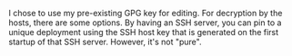 I chose to use my pre-existing GPG key for editing. For decryption by the hosts, there are some options. By having an SSH server, you can pin to a unique deployment using the SSH host key that is generated on the first startup of that SSH server. However, it's not "pure".
